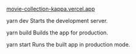[movie-collection-kappa.vercel.app](https://movie-collection-kappa.vercel.app/)

yarn dev
    Starts the development server.

  yarn build
    Builds the app for production.

  yarn start
    Runs the built app in production mode.

